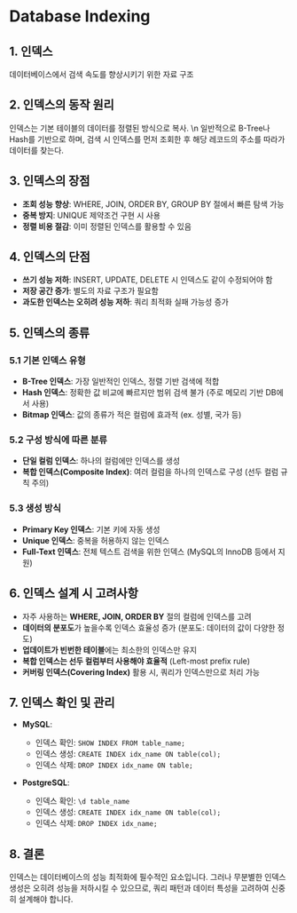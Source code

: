 # Database Indexing

## 1. 인덱스
데이터베이스에서 검색 속도를 향상시키기 위한 자료 구조

## 2. 인덱스의 동작 원리
인덱스는 기본 테이블의 데이터를 정렬된 방식으로 복사. \n
일반적으로 B-Tree나 Hash를 기반으로 하며, 검색 시 인덱스를 먼저 조회한 후 해당 레코드의 주소를 따라가 데이터를 찾는다.

## 3. 인덱스의 장점
- **조회 성능 향상**: WHERE, JOIN, ORDER BY, GROUP BY 절에서 빠른 탐색 가능
- **중복 방지**: UNIQUE 제약조건 구현 시 사용
- **정렬 비용 절감**: 이미 정렬된 인덱스를 활용할 수 있음

## 4. 인덱스의 단점
- **쓰기 성능 저하**: INSERT, UPDATE, DELETE 시 인덱스도 같이 수정되어야 함
- **저장 공간 증가**: 별도의 자료 구조가 필요함
- **과도한 인덱스는 오히려 성능 저하**: 쿼리 최적화 실패 가능성 증가

## 5. 인덱스의 종류
### 5.1 기본 인덱스 유형
- **B-Tree 인덱스**: 가장 일반적인 인덱스, 정렬 기반 검색에 적합
- **Hash 인덱스**: 정확한 값 비교에 빠르지만 범위 검색 불가 (주로 메모리 기반 DB에서 사용)
- **Bitmap 인덱스**: 값의 종류가 적은 컬럼에 효과적 (ex. 성별, 국가 등)

### 5.2 구성 방식에 따른 분류
- **단일 컬럼 인덱스**: 하나의 컬럼에만 인덱스를 생성
- **복합 인덱스(Composite Index)**: 여러 컬럼을 하나의 인덱스로 구성 (선두 컬럼 규칙 주의)

### 5.3 생성 방식
- **Primary Key 인덱스**: 기본 키에 자동 생성
- **Unique 인덱스**: 중복을 허용하지 않는 인덱스
- **Full-Text 인덱스**: 전체 텍스트 검색을 위한 인덱스 (MySQL의 InnoDB 등에서 지원)

## 6. 인덱스 설계 시 고려사항
- 자주 사용하는 **WHERE, JOIN, ORDER BY** 절의 컬럼에 인덱스를 고려
- **데이터의 분포도**가 높을수록 인덱스 효율성 증가 (분포도: 데이터의 값이 다양한 정도)
- **업데이트가 빈번한 테이블**에는 최소한의 인덱스만 유지
- **복합 인덱스는 선두 컬럼부터 사용해야 효율적** (Left-most prefix rule)
- **커버링 인덱스(Covering Index)** 활용 시, 쿼리가 인덱스만으로 처리 가능

## 7. 인덱스 확인 및 관리
- **MySQL**:
  - 인덱스 확인: `SHOW INDEX FROM table_name;`
  - 인덱스 생성: `CREATE INDEX idx_name ON table(col);`
  - 인덱스 삭제: `DROP INDEX idx_name ON table;`

- **PostgreSQL**:
  - 인덱스 확인: `\d table_name`
  - 인덱스 생성: `CREATE INDEX idx_name ON table(col);`
  - 인덱스 삭제: `DROP INDEX idx_name;`

## 8. 결론
인덱스는 데이터베이스의 성능 최적화에 필수적인 요소입니다. 그러나 무분별한 인덱스 생성은 오히려 성능을 저하시킬 수 있으므로, 쿼리 패턴과 데이터 특성을 고려하여 신중히 설계해야 합니다.